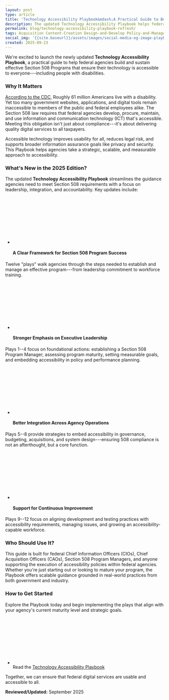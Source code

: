 ```yaml
---
layout: post
type: article
title: 'Technology Accessibility Playbook&mdash;A Practical Guide to Building an Effective Section 508 Program'
description: The updated Technology Accessibility Playbook helps federal agencies build and sustain effective Section 508 programs to ensure ICT is accessible to all.
permalink: blog/technology-accessibility-playbook-refresh/
tags: Acquisition Content-Creation Design-and-Develop Policy-and-Management Testing #choose one or more (space separated): Accessibility-Bytes Acquisition Content-Creation Design-and-Develop Events Policy-and-Management Testing
social_img: '{{site.baseurl}}/assets/images/social-media-og-image-playbook.jpg'
created: 2025-09-23
---
```

We're excited to launch the newly updated **Technology Accessibility Playbook**, a practical guide to help federal agencies build and sustain effective Section 508 Programs that ensure their technology is accessible to everyone---including people with disabilities.

### Why It Matters
<a href="https://www.cdc.gov/disability-and-health/articles-documents/disability-impacts-all-of-us-infographic.html" target="_blank" class="usa-link--external">According to the CDC</a>, Roughly 61 million Americans live with a disability. Yet too many government websites, applications, and digital tools remain inaccessible to members of the public and federal employees alike. The Section 508 law requires that federal agencies develop, procure, maintain, and use information and communication technology (ICT) that's accessible. Meeting this obligation isn't just about compliance---it's about delivering quality digital services to all taxpayers.

Accessible technology improves usability for all, reduces legal risk, and supports broader information assurance goals like privacy and security. This Playbook helps agencies take a strategic, scalable, and measurable approach to accessibility.

### What's New in the 2025 Edition?

The updated **Technology Accessibility Playbook** streamlines the guidance agencies need to meet Section 508 requirements with a focus on leadership, integration, and accountability. Key updates include:

<ul class="usa-icon-list tablet:grid-col">
  <li class="usa-icon-list__item">
      <div class="usa-icon-list__icon text-blue"><svg class="usa-icon" aria-hidden="true" role="img"><use xlink:href="{{ site.baseurl }}/assets/images/sprite.svg#schedule"></use></svg></div>
      <div class="usa-icon-list__content"><h4>A Clear Framework for Section 508 Program Success</h4></div>
  </li>
</ul>

<!-- #### 🧭 A Clear Framework for Section 508 Program Success -->

Twelve "plays" walk agencies through the steps needed to establish and manage an effective program---from leadership commitment to workforce training.

<ul class="usa-icon-list tablet:grid-col">
  <li class="usa-icon-list__item">
      <div class="usa-icon-list__icon text-green"><svg class="usa-icon" aria-hidden="true" role="img"><use xlink:href="{{ site.baseurl }}/assets/images/sprite.svg#schedule"></use></svg></div>
      <div class="usa-icon-list__content"><h4>Stronger Emphasis on Executive Leadership</h4></div>
  </li>
</ul>
<!-- #### 🔑 Stronger Emphasis on Executive Leadership -->

Plays 1--4 focus on foundational actions: establishing a Section 508 Program Manager, assessing program maturity, setting measurable goals, and embedding accessibility in policy and performance planning.

<ul class="usa-icon-list tablet:grid-col">
  <li class="usa-icon-list__item">
      <div class="usa-icon-list__icon text-blue"><svg class="usa-icon" aria-hidden="true" role="img"><use xlink:href="{{ site.baseurl }}/assets/images/sprite.svg#autorenew"></use></svg></div>
      <div class="usa-icon-list__content"><h4>Better Integration Across Agency Operations</h4></div>
  </li>
</ul>
<!-- #### 🔄 Better Integration Across Agency Operations -->

Plays 5--8 provide strategies to embed accessibility in governance, budgeting, acquisitions, and system design---ensuring 508 compliance is not an afterthought, but a core function.

<ul class="usa-icon-list tablet:grid-col">
  <li class="usa-icon-list__item">
      <div class="usa-icon-list__icon text-red"><svg class="usa-icon" aria-hidden="true" role="img"><use xlink:href="{{ site.baseurl }}/assets/images/sprite.svg#insights"></use></svg></div>
      <div class="usa-icon-list__content"><h4>Support for Continuous Improvement</h4></div>
  </li>
</ul>
<!-- #### 📈 Support for Continuous Improvement -->

Plays 9--12 focus on aligning development and testing practices with accessibility requirements, managing issues, and growing an accessibility-capable workforce.

### Who Should Use It?

This guide is built for federal Chief Information Officers (CIOs), Chief Acquisition Officers (CAOs), Section 508 Program Managers, and anyone supporting the execution of accessibility policies within federal agencies. Whether you're just starting out or looking to mature your program, the Playbook offers scalable guidance grounded in real-world practices from both government and industry.

### How to Get Started

Explore the Playbook today and begin implementing the plays that align with your agency's current maturity level and strategic goals.

<ul class="usa-icon-list tablet:grid-col">
  <li class="usa-icon-list__item">
      <div class="usa-icon-list__icon text-blue"><svg class="usa-icon" aria-hidden="true" role="img"><use xlink:href="{{ site.baseurl }}/assets/images/sprite.svg#bookmark"></use></svg></div>
      <div class="usa-icon-list__content">Read the <a href="{{site.baseurl}}/technology-accessibility-playbook/" target="_blank" class="usa-link--external">Technology Accessibility Playbook</a></div>
  </li>
</ul>

Together, we can ensure that federal digital services are usable and accessible to all.

**Reviewed/Updated:** September 2025